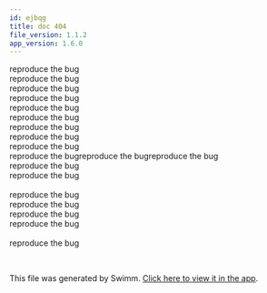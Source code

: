 ```yaml
---
id: ejbqg
title: doc 404
file_version: 1.1.2
app_version: 1.6.0
---
```


reproduce the bug<br/>
reproduce the bug<br/>
reproduce the bug<br/>
reproduce the bug<br/>
reproduce the bug<br/>
reproduce the bug<br/>
reproduce the bug<br/>
reproduce the bug<br/>
reproduce the bug<br/>
reproduce the bugreproduce the bugreproduce the bug<br/>
reproduce the bug<br/>
reproduce the bug<br/>
<br/>reproduce the bug<br/>
reproduce the bug<br/>
reproduce the bug<br/>
reproduce the bug<br/>
<br/>reproduce the bug

<br/>

This file was generated by Swimm. [Click here to view it in the app](http://localhost:5002/repos/Z2l0aHViJTNBJTNBTm9hUmVwbyUzQSUzQU5vYW96ZXI=/docs/ejbqg).

